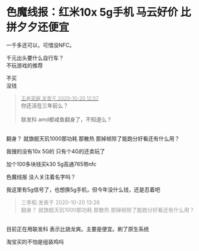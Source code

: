# 色魔线报：红米10x 5g手机 马云好价 比拼夕夕还便宜


一千多还可以，可惜没NFC。

千元出头要什么自行车？<br />
不玩游戏的推荐

不买<br />
没钱

<div class="quote"><blockquote><font size="2"><a href="https://www.hostloc.com/forum.php?mod=redirect&amp;goto=findpost&amp;pid=9325856&amp;ptid=756344" target="_blank"><font color="#999999">王者荣耀 发表于 2020-10-20 12:57</font></a></font><br />
你还活在三年前么？<br />
<br />
联发科 amd都咸鱼翻身了，不知道么？</blockquote></div><br />
翻身？ 就旗舰天玑1000那功耗 那散热 那掉帧除了能跑分好看还有什么用？<img id="aimg_gDEF5" onclick="zoom(this, this.src, 0, 0, 0)" class="zoom" src="https://cdn.jsdelivr.net/gh/hishis/forum-master/public/images/patch.gif" onmouseover="img_onmouseoverfunc(this)" onload="thumbImg(this)" border="0" alt="" />

我搜的没有10x 5G的 只有个4G的还卖玩了

加个100多块钱买k30 5g高通765带nfc

色魔线报 没人关注着名字吗？

我这里有5g信号了，也想换5g手机，但今年没什么钱，还是忍着吧

<div class="quote"><blockquote><font color="#999999">三季稻 发表于 2020-10-20 13:26</font><br />
<font color="#999999">翻身？ 就旗舰天玑1000那功耗 那散热 那掉帧除了能跑分好看还有什么用？</font></blockquote></div><br />
目前正在用联发科 表示比骁龙爽。主要是便宜。刷了原生系统

淘宝买的不怕是组装鸡吗
